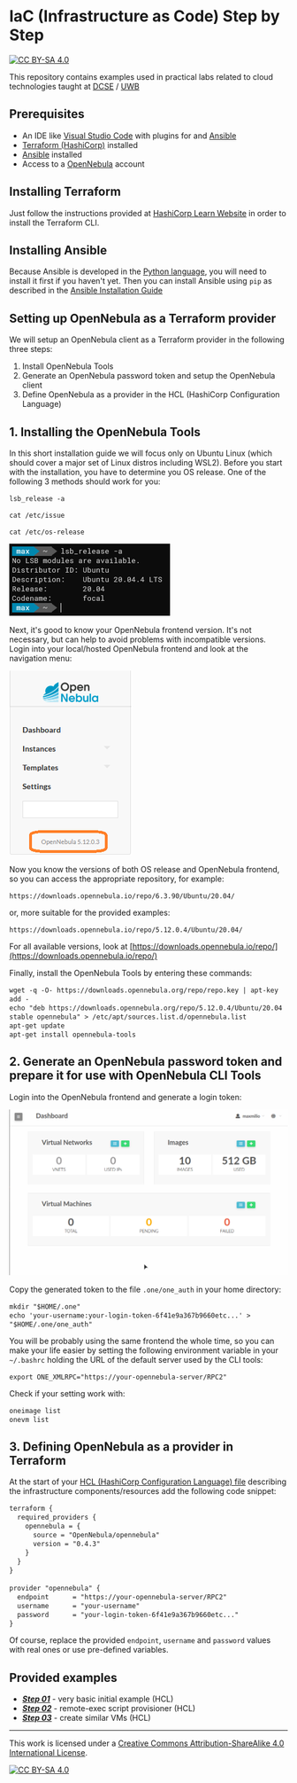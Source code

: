 # IaC (Infrastructure as Code) Step by Step
[![CC BY-SA 4.0][cc-by-sa-shield]][cc-by-sa]

This repository contains examples used in practical labs related to cloud technologies taught at [DCSE](http://www.kiv.zcu.cz/en/education/index.html) / [UWB](https://www.zcu.cz/en/index.html)

## Prerequisites

* An IDE like [Visual Studio Code](https://code.visualstudio.com/) with plugins for  and [Ansible](https://www.ansible.com/)
* [Terraform (HashiCorp)](https://www.terraform.io/) installed
* [Ansible](https://www.ansible.com/) installed
* Access to a [OpenNebula](https://opennebula.io/) account

## Installing Terraform

Just follow the instructions provided at [HashiCorp Learn Website](https://learn.hashicorp.com/tutorials/terraform/install-cli) in order to install the Terraform CLI.

## Installing Ansible

Because Ansible is developed in the [Python language](https://www.python.org/), you will need to install it first if you haven't yet. Then you can install Ansible using ```pip``` as described in the [Ansible Installation Guide](https://docs.ansible.com/ansible/latest/installation_guide/intro_installation.html#installing-and-upgrading-ansible-with-pip)

## Setting up OpenNebula as a Terraform provider

We will setup an OpenNebula client as a Terraform provider in the following three steps:
1. Install OpenNebula Tools
2. Generate an OpenNebula password token and setup the OpenNebula client
3. Define OpenNebula as a provider in the HCL (HashiCorp Configuration Language)

## 1. Installing the OpenNebula Tools

In this short installation guide we will focus only on Ubuntu Linux (which should cover a major set of Linux distros including WSL2).
Before you start with the installation, you have to determine you OS release. One of the following 3 methods should work for you:

```
lsb_release -a
```

```
cat /etc/issue
```

```
cat /etc/os-release
```

![Linux Release Version](images/linux-release-version.png)

Next, it's good to know your OpenNebula frontend version. It's not necessary, but can help to avoid problems with incompatible versions. Login into your local/hosted OpenNebula frontend and look at the navigation menu:

![Frontend navigation menu](images/opennebula-frontend-version.png)

Now you know the versions of both OS release and OpenNebula frontend, so you can access the appropriate repository, for example:

```
https://downloads.opennebula.io/repo/6.3.90/Ubuntu/20.04/
```

or, more suitable for the provided examples: 

```
https://downloads.opennebula.io/repo/5.12.0.4/Ubuntu/20.04/
```

For all available versions, look at [https://downloads.opennebula.io/repo/](https://downloads.opennebula.io/repo/)

Finally, install the OpenNebula Tools by entering these commands:

```
wget -q -O- https://downloads.opennebula.org/repo/repo.key | apt-key add -
echo "deb https://downloads.opennebula.org/repo/5.12.0.4/Ubuntu/20.04 stable opennebula" > /etc/apt/sources.list.d/opennebula.list
apt-get update
apt-get install opennebula-tools
```

## 2. Generate an OpenNebula password token and prepare it for use with OpenNebula CLI Tools

Login into the OpenNebula frontend and generate a login token:

![Generating a login token](images/open-nebula-login-token.gif)

Copy the generated token to the file ```.one/one_auth``` in your home directory:
```
mkdir "$HOME/.one"
echo 'your-username:your-login-token-6f41e9a367b9660etc...' > "$HOME/.one/one_auth"
```
You will be probably using the same frontend the whole time, so you can make your life easier by setting the following environment variable in your ```~/.bashrc``` holding the URL of the default server used by the CLI tools:
```
export ONE_XMLRPC="https://your-opennebula-server/RPC2"
```
Check if your setting work with:
```
oneimage list
onevm list
```

## 3. Defining OpenNebula as a provider in Terraform

At the start of your [HCL (HashiCorp Configuration Language) file](https://www.terraform.io/language) describing the infrastructure components/resources add the following code snippet:

```
terraform {
  required_providers {
    opennebula = {
      source = "OpenNebula/opennebula"
      version = "0.4.3"
    }
  }
}

provider "opennebula" {
  endpoint      = "https://your-opennebula-server/RPC2"
  username      = "your-username"
  password      = "your-login-token-6f41e9a367b9660etc..."
}
```
Of course, replace the provided ```endpoint```, ```username``` and ```password``` values with real ones or use pre-defined variables.

## Provided examples

* [***Step 01***](step-01) - very basic initial example (HCL)
* [***Step 02***](step-02) - remote-exec script provisioner (HCL)
* [***Step 03***](step-03) - create similar VMs (HCL)

---

This work is licensed under a
[Creative Commons Attribution-ShareAlike 4.0 International License][cc-by-sa].

[![CC BY-SA 4.0][cc-by-sa-image]][cc-by-sa]

[cc-by-sa]: http://creativecommons.org/licenses/by-sa/4.0/
[cc-by-sa-image]: https://licensebuttons.net/l/by-sa/4.0/88x31.png
[cc-by-sa-shield]: https://img.shields.io/badge/License-CC%20BY--SA%204.0-lightgrey.svg
